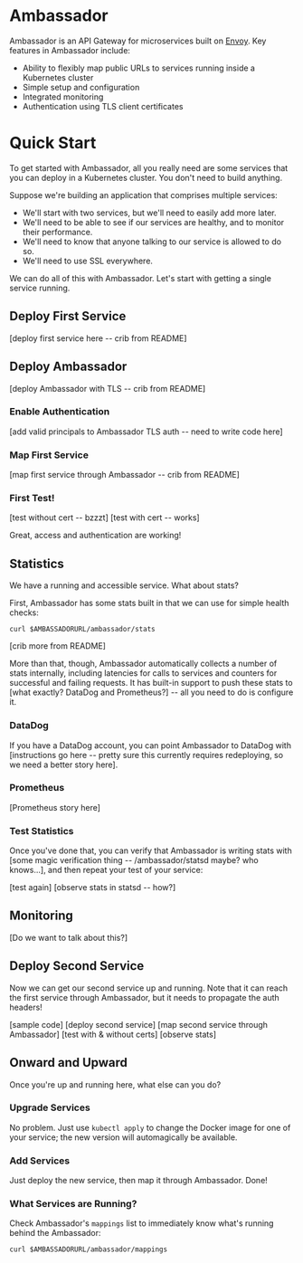 # Ambassador

Ambassador is an API Gateway for microservices built on [Envoy](https://lyft.github.io/envoy/). Key features in Ambassador include:

* Ability to flexibly map public URLs to services running inside a Kubernetes cluster
* Simple setup and configuration
* Integrated monitoring
* Authentication using TLS client certificates

# Quick Start

To get started with Ambassador, all you really need are some services that you can deploy in a Kubernetes cluster. You don't need to build anything.

Suppose we're building an application that comprises multiple services:

- We'll start with two services, but we'll need to easily add more later.
- We'll need to be able to see if our services are healthy, and to monitor their performance.
- We'll need to know that anyone talking to our service is allowed to do so.
- We'll need to use SSL everywhere.

We can do all of this with Ambassador. Let's start with getting a single service running.

## Deploy First Service

[deploy first service here -- crib from README]

## Deploy Ambassador

[deploy Ambassador with TLS -- crib from README]

### Enable Authentication

[add valid principals to Ambassador TLS auth -- need to write code here]

### Map First Service

[map first service through Ambassador -- crib from README]

### First Test!

[test without cert -- bzzzt]
[test with cert -- works]

Great, access and authentication are working!

## Statistics

We have a running and accessible service. What about stats? 

First, Ambassador has some stats built in that we can use for simple health checks:

```curl $AMBASSADORURL/ambassador/stats```

[crib more from README]

More than that, though, Ambassador automatically collects a number of stats internally, including latencies for calls to services and counters for successful and failing requests. It has built-in support to push these stats to [what exactly? DataDog and Prometheus?] -- all you need to do is configure it.

### DataDog

If you have a DataDog account, you can point Ambassador to DataDog with [instructions go here -- pretty sure this currently requires redeploying, so we need a better story here].

### Prometheus

[Prometheus story here]

### Test Statistics

Once you've done that, you can verify that Ambassador is writing stats with [some magic verification thing -- /ambassador/statsd maybe? who knows...], and then repeat your test of your service:

[test again]
[observe stats in statsd -- how?]

## Monitoring

[Do we want to talk about this?]

## Deploy Second Service

Now we can get our second service up and running. Note that it can reach the first service through Ambassador, but it needs to propagate the auth headers!

[sample code]
[deploy second service]
[map second service through Ambassador]
[test with & without certs]
[observe stats]

## Onward and Upward

Once you're up and running here, what else can you do?

### Upgrade Services

No problem. Just use `kubectl apply` to change the Docker image for one of your service; the new version will automagically be available.

### Add Services

Just deploy the new service, then map it through Ambassador. Done!

### What Services are Running?

Check Ambassador's `mappings` list to immediately know what's running behind the Ambassador:

```curl $AMBASSADORURL/ambassador/mappings```

